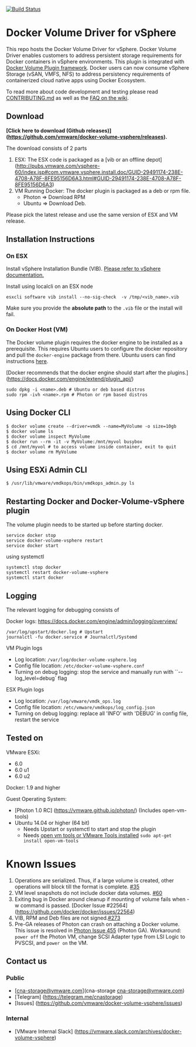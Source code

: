 [![Build Status](https://ci.vmware.run/api/badges/vmware/docker-volume-vsphere/status.svg)](https://ci.vmware.run/vmware/docker-volume-vsphere)

Docker Volume Driver for vSphere
================================

This repo hosts the Docker Volume Driver for vSphere. Docker Volume Driver enables customers to address persistent storage requirements for Docker containers in vSphere environments. This plugin is integrated with [Docker Volume Plugin framework](https://docs.docker.com/engine/extend/plugins_volume/). Docker users can now consume vSphere Storage (vSAN, VMFS, NFS) to address persistency requirements of containerized cloud native apps using Docker Ecosystem. 

To read more about code development and testing please read
[CONTRIBUTING.md](https://github.com/vmware/docker-volume-vsphere/blob/master/CONTRIBUTING.md) 
as well as the 
[FAQ on the wiki](https://github.com/vmware/docker-volume-vsphere/wiki#faq).

## Download

**[Click here to download (Github releases)] (https://github.com/vmware/docker-volume-vsphere/releases).**

The download consists of 2 parts

1. ESX: The ESX code is packaged as a [vib or an offline depot] (http://pubs.vmware.com/vsphere-60/index.jsp#com.vmware.vsphere.install.doc/GUID-29491174-238E-4708-A78F-8FE95156D6A3.html#GUID-29491174-238E-4708-A78F-8FE95156D6A3)
2. VM Running Docker: The docker plugin is packaged as a deb or rpm file.
   * Photon => Download RPM
   * Ubuntu => Download Deb.

Please pick the latest release and use the same version of ESX and VM release.

## Installation Instructions

### On ESX

Install vSphere Installation Bundle (VIB).  [Please refer to
vSphere documentation.](http://pubs.vmware.com/vsphere-60/index.jsp#com.vmware.vsphere.install.doc/GUID-29491174-238E-4708-A78F-8FE95156D6A3.html#GUID-29491174-238E-4708-A78F-8FE95156D6A3)

Install using localcli on an ESX node
```
esxcli software vib install --no-sig-check  -v /tmp/<vib_name>.vib
```

Make sure you provide the **absolute path** to the `.vib` file or the install will fail.

### On Docker Host (VM)

The Docker volume plugin requires the docker engine to be installed as a prerequisite. This requires
Ubuntu users to configure the docker repository and pull the `docker-engine` package from there.
Ubuntu users can find instructions [here](https://docs.docker.com/engine/installation/linux/ubuntulinux/).

[Docker recommends that the docker engine should start after the plugins.] (https://docs.docker.com/engine/extend/plugin_api/)

```
sudo dpkg -i <name>.deb # Ubuntu or deb based distros
sudo rpm -ivh <name>.rpm # Photon or rpm based distros
```

## Using Docker CLI

```
$ docker volume create --driver=vmdk --name=MyVolume -o size=10gb
$ docker volume ls
$ docker volume inspect MyVolume
$ docker run --rm -it -v MyVolume:/mnt/myvol busybox
$ cd /mnt/myvol # to access volume inside container, exit to quit
$ docker volume rm MyVolume
```

## Using ESXi Admin CLI
```
$ /usr/lib/vmware/vmdkops/bin/vmdkops_admin.py ls
```

## Restarting Docker and Docker-Volume-vSphere plugin

The volume plugin needs to be started up before starting docker.

```
service docker stop
service docker-volume-vsphere restart
service docker start
```

using systemctl

```
systemctl stop docker
systemctl restart docker-volume-vsphere
systemctl start docker
```

## Logging
The relevant logging for debugging consists of

Docker logs: https://docs.docker.com/engine/admin/logging/overview/
```
/var/log/upstart/docker.log # Upstart
journalctl -fu docker.service # Journalctl/Systemd
```

VM Plugin logs

* Log location: `/var/log/docker-volume-vsphere.log`
* Config file location: `/etc/docker-volume-vsphere.conf`
* Turning on debug logging: stop the service and manually run with ``--log_level=debug` flag

ESX Plugin logs

* Log location: `/var/log/vmware/vmdk_ops.log`
* Config file location: `/etc/vmware/vmdkops/log_config.json` 
* Turning on debug logging: replace all 'INFO' with 'DEBUG' in config file, restart the service

## Tested on

VMware ESXi:
- 6.0
- 6.0 u1
- 6.0 u2

Docker: 1.9 and higher

Guest Operating System:
- [Photon 1.0 RC] (https://vmware.github.io/photon/) (Includes open-vm-tools)
- Ubuntu 14.04 or higher (64 bit)
   - Needs Upstart or systemctl to start and stop the plugin
   - Needs [open vm tools or VMware Tools installed](https://kb.vmware.com/selfservice/microsites/search.do?language=en_US&cmd=displayKC&externalId=340) ```sudo apt-get install open-vm-tools```

# Known Issues
1. Operations are serialized. Thus, if a large volume is created, other operations will block till the format is complete. [#35](/../../issues/35)
2. VM level snapshots do not include docker data volumes. [#60](/../../issues/60)
3. Exiting bug in Docker around cleanup if mounting of volume fails when -w command is passed. [Docker Issue #22564] (https://github.com/docker/docker/issues/22564)
4. VIB, RPM and Deb files are not signed.[#273](/../../issues/273)
5. Pre-GA releases of Photon can crash on attaching a Docker volume. This issue is resolved in [Photon Issue 455](https://github.com/vmware/photon/issues/455) (Photon GA). Workaround: `power off` the Photon VM, change  SCSI Adapter type from LSI Logic to PVSCSI, and `power on` the VM.

## Contact us

### Public
* [cna-storage@vmware.com](cna-storage <cna-storage@vmware.com>)
* [Telegram] (https://telegram.me/cnastorage)
* [Issues] (https://github.com/vmware/docker-volume-vsphere/issues)

### Internal
* [VMware Internal Slack] (https://vmware.slack.com/archives/docker-volume-vsphere) 
